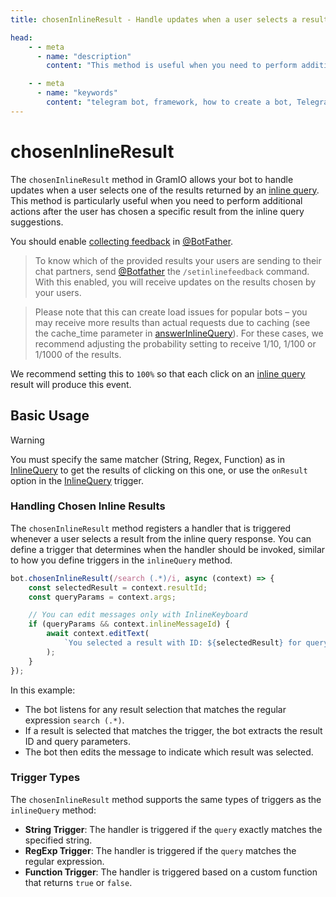 ```yaml
---
title: chosenInlineResult - Handle updates when a user selects a result from an Inline Query

head:
    - - meta
      - name: "description"
        content: "This method is useful when you need to perform additional actions after a user has chosen a specific result from your inline query suggestions. You should enable collecting feedback in @BotFather."

    - - meta
      - name: "keywords"
        content: "telegram bot, framework, how to create a bot, Telegram, Telegram Bot API, GramIO, TypeScript, JavaScript, Node.JS, Nodejs, Deno, Bun, chosen inline result, inline queries, result selection handling, InlineQuery, inline mode, inline feedback, feedback collection, inline tracking, inline query statistics, inline results, inline_query_id, result_id, user selection, inline bot, inline choice handling"
---
```


# chosenInlineResult

The `chosenInlineResult` method in GramIO allows your bot to handle updates when a user selects one of the results returned by an [inline query](/triggers/inline-query). This method is particularly useful when you need to perform additional actions after the user has chosen a specific result from the inline query suggestions.

You should enable [collecting feedback](https://core.telegram.org/bots/inline#collecting-feedback) in [@BotFather](https://telegram.me/botfather).

> To know which of the provided results your users are sending to their chat partners, send [@Botfather](https://telegram.me/botfather) the `/setinlinefeedback` command. With this enabled, you will receive updates on the results chosen by your users.

> Please note that this can create load issues for popular bots – you may receive more results than actual requests due to caching (see the cache_time parameter in [answerInlineQuery](https://core.telegram.org/bots/api#answerinlinequery)). For these cases, we recommend adjusting the probability setting to receive 1/10, 1/100 or 1/1000 of the results.

We recommend setting this to `100%` so that each click on an [inline query](/triggers/inline-query) result will produce this event.

## Basic Usage

> [!WARNING]
> You must specify the same matcher (String, Regex, Function) as in [InlineQuery](/triggers/inline-query) to get the results of clicking on this one, or use the `onResult` option in the [InlineQuery](/triggers/inline-query) trigger.

### Handling Chosen Inline Results

The `chosenInlineResult` method registers a handler that is triggered whenever a user selects a result from the inline query response. You can define a trigger that determines when the handler should be invoked, similar to how you define triggers in the `inlineQuery` method.

```ts
bot.chosenInlineResult(/search (.*)/i, async (context) => {
    const selectedResult = context.resultId;
    const queryParams = context.args;

    // You can edit messages only with InlineKeyboard
    if (queryParams && context.inlineMessageId) {
        await context.editText(
            `You selected a result with ID: ${selectedResult} for query: ${queryParams[1]}`
        );
    }
});
```

In this example:

- The bot listens for any result selection that matches the regular expression `search (.*)`.
- If a result is selected that matches the trigger, the bot extracts the result ID and query parameters.
- The bot then edits the message to indicate which result was selected.

### Trigger Types

The `chosenInlineResult` method supports the same types of triggers as the `inlineQuery` method:

- **String Trigger**: The handler is triggered if the `query` exactly matches the specified string.
- **RegExp Trigger**: The handler is triggered if the `query` matches the regular expression.
- **Function Trigger**: The handler is triggered based on a custom function that returns `true` or `false`.

